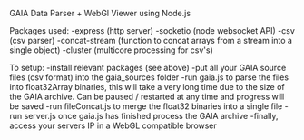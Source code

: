 GAIA Data Parser + WebGl Viewer using Node.js

Packages used:
	-express 		(http server)
	-socketio 		(node websocket API)
	-csv 			(csv parser)
	-concat-stream	(function to concat arrays from a stream into a single object)
	-cluster		(multicore processing for csv's)

To setup:
	-install relevant packages (see above)
	-put all your GAIA source files (csv format) into the gaia_sources folder
	-run gaia.js to parse the files into float32Array binaries, this will take a very long time due to the size of the GAIA archive. Can be paused / restarted at any time and progress will be saved
	-run fileConcat.js to merge the float32 binaries into a single file
	-run server.js once gaia.js has finished process the GAIA archive
	-finally, access your servers IP in a WebGL compatible browser